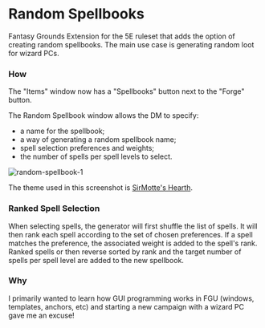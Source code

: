 # Random Spellbooks

Fantasy Grounds Extension for the 5E ruleset that adds the option of creating
random spellbooks. The main use case is generating random loot for wizard PCs.

### How

The "Items" window now has a "Spellbooks" button next to the "Forge" button.

The Random Spellbook window allows the DM to specify:
- a name for the spellbook;
- a way of generating a random spellbook name;
- spell selection preferences and weights;
- the number of spells per spell levels to select.

![random-spellbook-1](https://user-images.githubusercontent.com/425363/130239583-514f0cba-8fe5-4a61-9a13-ede2c88ae91c.png)

The theme used in this screenshot is [SirMotte's Hearth](https://github.com/SirMotte/FGU-Theme-Hearth/releases).

### Ranked Spell Selection

When selecting spells, the generator will first shuffle the list of spells. It
will then rank each spell according to the set of chosen preferences. If a
spell matches the preference, the associated weight is added to the spell's
rank. Ranked spells or then reverse sorted by rank and the target number of
spells per spell level are added to the new spellbook.

### Why

I primarily wanted to learn how GUI programming works in FGU (windows,
templates, anchors, etc) and starting a new campaign with a wizard PC gave
me an excuse!